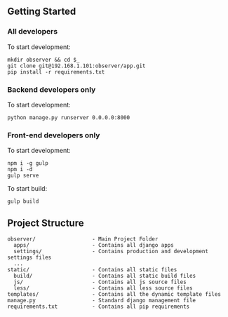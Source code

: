 ## Getting Started

### All developers

To start development:

```shell
mkdir observer && cd $_
git clone git@192.168.1.101:observer/app.git
pip install -r requirements.txt
```

### Backend developers only

To start development:

```shell
python manage.py runserver 0.0.0.0:8000
```

### Front-end developers only

To start development:

```shell
npm i -g gulp
npm i -d
gulp serve
```

To start build:

```shell
gulp build
```

## Project Structure

```
observer/                  - Main Project Folder
  apps/                    - Contains all django apps
  settings/                - Contains production and development settings files
  ...
static/                    - Contains all static files
  build/                   - Contains all static build files
  js/                      - Contains all js source files
  less/                    - Contains all less source files
templates/                 - Contains all the dynamic template files
manage.py                  - Standard django management file
requirements.txt           - Contains all pip requirements
```